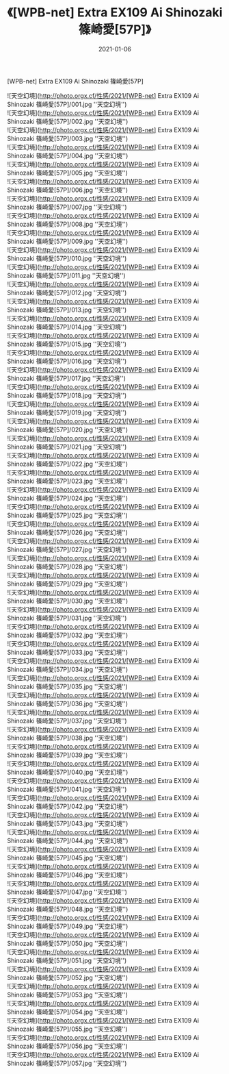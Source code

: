 ﻿---
layout: post
title:  《[WPB-net] Extra EX109 Ai Shinozaki 篠崎愛[57P]》
date:   2021-01-06
image: http://photo.orgx.cf/性感/2021/[WPB-net] Extra EX109 Ai Shinozaki 篠崎愛[57P]/000.jpg
categories: [美女, 性感, 泳衣]
---

[WPB-net] Extra EX109 Ai Shinozaki 篠崎愛[57P]



![天空幻境](http://photo.orgx.cf/性感/2021/[WPB-net] Extra EX109 Ai Shinozaki 篠崎愛[57P]/001.jpg ''天空幻境'') <br>
![天空幻境](http://photo.orgx.cf/性感/2021/[WPB-net] Extra EX109 Ai Shinozaki 篠崎愛[57P]/002.jpg ''天空幻境'') <br>
![天空幻境](http://photo.orgx.cf/性感/2021/[WPB-net] Extra EX109 Ai Shinozaki 篠崎愛[57P]/003.jpg ''天空幻境'') <br>
![天空幻境](http://photo.orgx.cf/性感/2021/[WPB-net] Extra EX109 Ai Shinozaki 篠崎愛[57P]/004.jpg ''天空幻境'') <br>
![天空幻境](http://photo.orgx.cf/性感/2021/[WPB-net] Extra EX109 Ai Shinozaki 篠崎愛[57P]/005.jpg ''天空幻境'') <br>
![天空幻境](http://photo.orgx.cf/性感/2021/[WPB-net] Extra EX109 Ai Shinozaki 篠崎愛[57P]/006.jpg ''天空幻境'') <br>
![天空幻境](http://photo.orgx.cf/性感/2021/[WPB-net] Extra EX109 Ai Shinozaki 篠崎愛[57P]/007.jpg ''天空幻境'') <br>
![天空幻境](http://photo.orgx.cf/性感/2021/[WPB-net] Extra EX109 Ai Shinozaki 篠崎愛[57P]/008.jpg ''天空幻境'') <br>
![天空幻境](http://photo.orgx.cf/性感/2021/[WPB-net] Extra EX109 Ai Shinozaki 篠崎愛[57P]/009.jpg ''天空幻境'') <br>
![天空幻境](http://photo.orgx.cf/性感/2021/[WPB-net] Extra EX109 Ai Shinozaki 篠崎愛[57P]/010.jpg ''天空幻境'') <br>
![天空幻境](http://photo.orgx.cf/性感/2021/[WPB-net] Extra EX109 Ai Shinozaki 篠崎愛[57P]/011.jpg ''天空幻境'') <br>
![天空幻境](http://photo.orgx.cf/性感/2021/[WPB-net] Extra EX109 Ai Shinozaki 篠崎愛[57P]/012.jpg ''天空幻境'') <br>
![天空幻境](http://photo.orgx.cf/性感/2021/[WPB-net] Extra EX109 Ai Shinozaki 篠崎愛[57P]/013.jpg ''天空幻境'') <br>
![天空幻境](http://photo.orgx.cf/性感/2021/[WPB-net] Extra EX109 Ai Shinozaki 篠崎愛[57P]/014.jpg ''天空幻境'') <br>
![天空幻境](http://photo.orgx.cf/性感/2021/[WPB-net] Extra EX109 Ai Shinozaki 篠崎愛[57P]/015.jpg ''天空幻境'') <br>
![天空幻境](http://photo.orgx.cf/性感/2021/[WPB-net] Extra EX109 Ai Shinozaki 篠崎愛[57P]/016.jpg ''天空幻境'') <br>
![天空幻境](http://photo.orgx.cf/性感/2021/[WPB-net] Extra EX109 Ai Shinozaki 篠崎愛[57P]/017.jpg ''天空幻境'') <br>
![天空幻境](http://photo.orgx.cf/性感/2021/[WPB-net] Extra EX109 Ai Shinozaki 篠崎愛[57P]/018.jpg ''天空幻境'') <br>
![天空幻境](http://photo.orgx.cf/性感/2021/[WPB-net] Extra EX109 Ai Shinozaki 篠崎愛[57P]/019.jpg ''天空幻境'') <br>
![天空幻境](http://photo.orgx.cf/性感/2021/[WPB-net] Extra EX109 Ai Shinozaki 篠崎愛[57P]/020.jpg ''天空幻境'') <br>
![天空幻境](http://photo.orgx.cf/性感/2021/[WPB-net] Extra EX109 Ai Shinozaki 篠崎愛[57P]/021.jpg ''天空幻境'') <br>
![天空幻境](http://photo.orgx.cf/性感/2021/[WPB-net] Extra EX109 Ai Shinozaki 篠崎愛[57P]/022.jpg ''天空幻境'') <br>
![天空幻境](http://photo.orgx.cf/性感/2021/[WPB-net] Extra EX109 Ai Shinozaki 篠崎愛[57P]/023.jpg ''天空幻境'') <br>
![天空幻境](http://photo.orgx.cf/性感/2021/[WPB-net] Extra EX109 Ai Shinozaki 篠崎愛[57P]/024.jpg ''天空幻境'') <br>
![天空幻境](http://photo.orgx.cf/性感/2021/[WPB-net] Extra EX109 Ai Shinozaki 篠崎愛[57P]/025.jpg ''天空幻境'') <br>
![天空幻境](http://photo.orgx.cf/性感/2021/[WPB-net] Extra EX109 Ai Shinozaki 篠崎愛[57P]/026.jpg ''天空幻境'') <br>
![天空幻境](http://photo.orgx.cf/性感/2021/[WPB-net] Extra EX109 Ai Shinozaki 篠崎愛[57P]/027.jpg ''天空幻境'') <br>
![天空幻境](http://photo.orgx.cf/性感/2021/[WPB-net] Extra EX109 Ai Shinozaki 篠崎愛[57P]/028.jpg ''天空幻境'') <br>
![天空幻境](http://photo.orgx.cf/性感/2021/[WPB-net] Extra EX109 Ai Shinozaki 篠崎愛[57P]/029.jpg ''天空幻境'') <br>
![天空幻境](http://photo.orgx.cf/性感/2021/[WPB-net] Extra EX109 Ai Shinozaki 篠崎愛[57P]/030.jpg ''天空幻境'') <br>
![天空幻境](http://photo.orgx.cf/性感/2021/[WPB-net] Extra EX109 Ai Shinozaki 篠崎愛[57P]/031.jpg ''天空幻境'') <br>
![天空幻境](http://photo.orgx.cf/性感/2021/[WPB-net] Extra EX109 Ai Shinozaki 篠崎愛[57P]/032.jpg ''天空幻境'') <br>
![天空幻境](http://photo.orgx.cf/性感/2021/[WPB-net] Extra EX109 Ai Shinozaki 篠崎愛[57P]/033.jpg ''天空幻境'') <br>
![天空幻境](http://photo.orgx.cf/性感/2021/[WPB-net] Extra EX109 Ai Shinozaki 篠崎愛[57P]/034.jpg ''天空幻境'') <br>
![天空幻境](http://photo.orgx.cf/性感/2021/[WPB-net] Extra EX109 Ai Shinozaki 篠崎愛[57P]/035.jpg ''天空幻境'') <br>
![天空幻境](http://photo.orgx.cf/性感/2021/[WPB-net] Extra EX109 Ai Shinozaki 篠崎愛[57P]/036.jpg ''天空幻境'') <br>
![天空幻境](http://photo.orgx.cf/性感/2021/[WPB-net] Extra EX109 Ai Shinozaki 篠崎愛[57P]/037.jpg ''天空幻境'') <br>
![天空幻境](http://photo.orgx.cf/性感/2021/[WPB-net] Extra EX109 Ai Shinozaki 篠崎愛[57P]/038.jpg ''天空幻境'') <br>
![天空幻境](http://photo.orgx.cf/性感/2021/[WPB-net] Extra EX109 Ai Shinozaki 篠崎愛[57P]/039.jpg ''天空幻境'') <br>
![天空幻境](http://photo.orgx.cf/性感/2021/[WPB-net] Extra EX109 Ai Shinozaki 篠崎愛[57P]/040.jpg ''天空幻境'') <br>
![天空幻境](http://photo.orgx.cf/性感/2021/[WPB-net] Extra EX109 Ai Shinozaki 篠崎愛[57P]/041.jpg ''天空幻境'') <br>
![天空幻境](http://photo.orgx.cf/性感/2021/[WPB-net] Extra EX109 Ai Shinozaki 篠崎愛[57P]/042.jpg ''天空幻境'') <br>
![天空幻境](http://photo.orgx.cf/性感/2021/[WPB-net] Extra EX109 Ai Shinozaki 篠崎愛[57P]/043.jpg ''天空幻境'') <br>
![天空幻境](http://photo.orgx.cf/性感/2021/[WPB-net] Extra EX109 Ai Shinozaki 篠崎愛[57P]/044.jpg ''天空幻境'') <br>
![天空幻境](http://photo.orgx.cf/性感/2021/[WPB-net] Extra EX109 Ai Shinozaki 篠崎愛[57P]/045.jpg ''天空幻境'') <br>
![天空幻境](http://photo.orgx.cf/性感/2021/[WPB-net] Extra EX109 Ai Shinozaki 篠崎愛[57P]/046.jpg ''天空幻境'') <br>
![天空幻境](http://photo.orgx.cf/性感/2021/[WPB-net] Extra EX109 Ai Shinozaki 篠崎愛[57P]/047.jpg ''天空幻境'') <br>
![天空幻境](http://photo.orgx.cf/性感/2021/[WPB-net] Extra EX109 Ai Shinozaki 篠崎愛[57P]/048.jpg ''天空幻境'') <br>
![天空幻境](http://photo.orgx.cf/性感/2021/[WPB-net] Extra EX109 Ai Shinozaki 篠崎愛[57P]/049.jpg ''天空幻境'') <br>
![天空幻境](http://photo.orgx.cf/性感/2021/[WPB-net] Extra EX109 Ai Shinozaki 篠崎愛[57P]/050.jpg ''天空幻境'') <br>
![天空幻境](http://photo.orgx.cf/性感/2021/[WPB-net] Extra EX109 Ai Shinozaki 篠崎愛[57P]/051.jpg ''天空幻境'') <br>
![天空幻境](http://photo.orgx.cf/性感/2021/[WPB-net] Extra EX109 Ai Shinozaki 篠崎愛[57P]/052.jpg ''天空幻境'') <br>
![天空幻境](http://photo.orgx.cf/性感/2021/[WPB-net] Extra EX109 Ai Shinozaki 篠崎愛[57P]/053.jpg ''天空幻境'') <br>
![天空幻境](http://photo.orgx.cf/性感/2021/[WPB-net] Extra EX109 Ai Shinozaki 篠崎愛[57P]/054.jpg ''天空幻境'') <br>
![天空幻境](http://photo.orgx.cf/性感/2021/[WPB-net] Extra EX109 Ai Shinozaki 篠崎愛[57P]/055.jpg ''天空幻境'') <br>
![天空幻境](http://photo.orgx.cf/性感/2021/[WPB-net] Extra EX109 Ai Shinozaki 篠崎愛[57P]/056.jpg ''天空幻境'') <br>
![天空幻境](http://photo.orgx.cf/性感/2021/[WPB-net] Extra EX109 Ai Shinozaki 篠崎愛[57P]/057.jpg ''天空幻境'') <br>